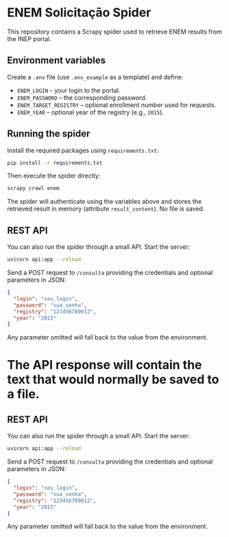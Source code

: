 # ENEM Solicitação Spider

This repository contains a Scrapy spider used to retrieve ENEM results from the INEP portal.

## Environment variables

Create a `.env` file (use `.env_example` as a template) and define:

- `ENEM_LOGIN` – your login to the portal.
- `ENEM_PASSWORD` – the corresponding password.
- `ENEM_TARGET_REGISTRY` – optional enrollment number used for requests.
- `ENEM_YEAR` – optional year of the registry (e.g., `2015`).

## Running the spider

Install the required packages using `requirements.txt`:

```bash
pip install -r requirements.txt
```

Then execute the spider directly:

```bash
scrapy crawl enem
```

The spider will authenticate using the variables above and stores the retrieved result in memory (attribute `result_content`). No file is saved.

## REST API

You can also run the spider through a small API. Start the server:

```bash
uvicorn api:app --reload
```

Send a POST request to `/consulta` providing the credentials and optional parameters in JSON:

```json
{
  "login": "seu_login",
  "password": "sua_senha",
  "registry": "123456789012",
  "year": "2015"
}
```

Any parameter omitted will fall back to the value from the environment.

The API response will contain the text that would normally be saved to a file.
=======

## REST API

You can also run the spider through a small API. Start the server:

```bash
uvicorn api:app --reload
```

Send a POST request to `/consulta` providing the credentials and optional parameters in JSON:

```json
{
  "login": "seu_login",
  "password": "sua_senha",
  "registry": "123456789012",
  "year": "2015"
}
```

Any parameter omitted will fall back to the value from the environment.

